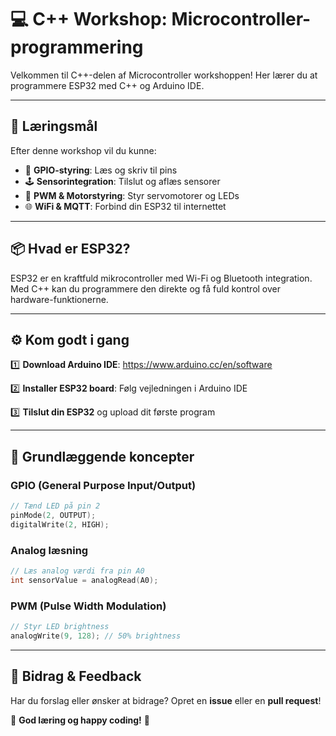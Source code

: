 # 💻 C++ Workshop: Microcontroller-programmering

Velkommen til C++-delen af Microcontroller workshoppen! Her lærer du at programmere ESP32 med C++ og Arduino IDE.

---

## 🎯 Læringsmål

Efter denne workshop vil du kunne:

- 🔌 **GPIO-styring**: Læs og skriv til pins
- 🕹️ **Sensorintegration**: Tilslut og aflæs sensorer
- 🔄 **PWM & Motorstyring**: Styr servomotorer og LEDs
- 🌐 **WiFi & MQTT**: Forbind din ESP32 til internettet

---

## 📦 Hvad er ESP32?

ESP32 er en kraftfuld mikrocontroller med Wi-Fi og Bluetooth integration. Med C++ kan du programmere den direkte og få fuld kontrol over hardware-funktionerne.

---

## ⚙️ Kom godt i gang

1️⃣ **Download Arduino IDE**: https://www.arduino.cc/en/software

2️⃣ **Installer ESP32 board**: Følg vejledningen i Arduino IDE

3️⃣ **Tilslut din ESP32** og upload dit første program

---

## 🔧 Grundlæggende koncepter

### GPIO (General Purpose Input/Output)
```cpp
// Tænd LED på pin 2
pinMode(2, OUTPUT);
digitalWrite(2, HIGH);
```

### Analog læsning
```cpp
// Læs analog værdi fra pin A0
int sensorValue = analogRead(A0);
```

### PWM (Pulse Width Modulation)
```cpp
// Styr LED brightness
analogWrite(9, 128); // 50% brightness
```

---

## 🤝 Bidrag & Feedback

Har du forslag eller ønsker at bidrage? Opret en **issue** eller en **pull request**!

🚀 **God læring og happy coding!** 🎉